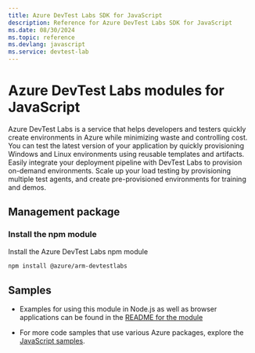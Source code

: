 ```yaml
---
title: Azure DevTest Labs SDK for JavaScript
description: Reference for Azure DevTest Labs SDK for JavaScript
ms.date: 08/30/2024
ms.topic: reference
ms.devlang: javascript
ms.service: devtest-lab
---
```

# Azure DevTest Labs modules for JavaScript

Azure DevTest Labs is a service that helps developers and testers quickly create environments in Azure while minimizing waste and controlling cost. You can test the latest version of your application by quickly provisioning Windows and Linux environments using reusable templates and artifacts. Easily integrate your deployment pipeline with DevTest Labs to provision on-demand environments. Scale up your load testing by provisioning multiple test agents, and create pre-provisioned environments for training and demos.

## Management package

### Install the npm module

Install the Azure DevTest Labs npm module

```bash
npm install @azure/arm-devtestlabs
```

## Samples

* Examples for using this module in Node.js as well as browser applications can be found in the [README for the module](https://www.npmjs.com/package/@azure/arm-devtestlabs)

* For more code samples that use various Azure packages, explore the [JavaScript samples](https://docs.microsoft.com/samples/browse/?languages=javascript).
